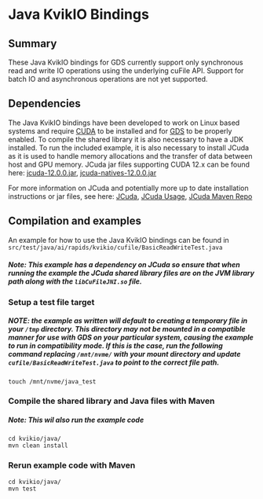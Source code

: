 # Java KvikIO Bindings

## Summary
These Java KvikIO bindings for GDS currently support only synchronous read and write IO operations using the underlying cuFile API. Support for batch IO and asynchronous operations are not yet supported.

## Dependencies
The Java KvikIO bindings have been developed to work on Linux based systems and require [CUDA](https://docs.nvidia.com/cuda/cuda-installation-guide-linux/index.html) to be installed and for [GDS](https://docs.nvidia.com/gpudirect-storage/troubleshooting-guide/index.html) to be properly enabled. To compile the shared library it is also necessary to have a JDK installed. To run the included example, it is also necessary to install JCuda as it is used to handle memory allocations and the transfer of data between host and GPU memory. JCuda jar files supporting CUDA 12.x can be found here:
[jcuda-12.0.0.jar](https://repo1.maven.org/maven2/org/jcuda/jcuda/12.0.0/jcuda-12.0.0.jar),
[jcuda-natives-12.0.0.jar](https://repo1.maven.org/maven2/org/jcuda/jcuda-natives/12.0.0/jcuda-natives-12.0.0.jar)

For more information on JCuda and potentially more up to date installation instructions or jar files, see here:
[JCuda](http://javagl.de/jcuda.org/), [JCuda Usage](https://github.com/jcuda/jcuda-main/blob/master/USAGE.md), [JCuda Maven Repo](https://mvnrepository.com/artifact/org.jcuda)

## Compilation and examples
An example for how to use the Java KvikIO bindings can be found in `src/test/java/ai/rapids/kvikio/cufile/BasicReadWriteTest.java`

##### Note: This example has a dependency on JCuda so ensure that when running the example the JCuda shared library files are on the JVM library path along with the `libCuFileJNI.so` file.

### Setup a test file target
##### NOTE: the example as written will default to creating a temporary file in your `/tmp` directory. This directory may not be mounted in a compatible manner for use with GDS on your particular system, causing the example to run in compatibility mode. If this is the case, run the following command replacing `/mnt/nvme/` with your mount directory and update `cufile/BasicReadWriteTest.java` to point to the correct file path.

    touch /mnt/nvme/java_test

### Compile the shared library and Java files with Maven
##### Note: This wil also run the example code

    cd kvikio/java/
    mvn clean install

### Rerun example code with Maven

    cd kvikio/java/
    mvn test
